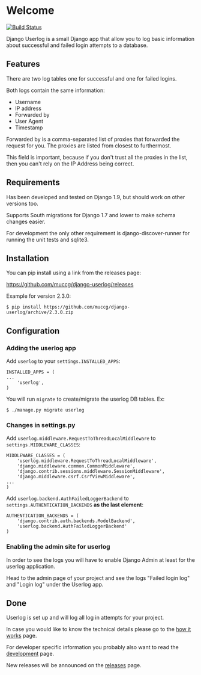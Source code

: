 # Welcome

[![Build Status](https://travis-ci.org/muccg/django-userlog.svg)](https://travis-ci.org/muccg/django-userlog)

Django Userlog is a small Django app that allow you to log basic
information about successful and failed login attempts to a database.

## Features

There are two log tables one for successful and one for failed logins.

Both logs contain the same information:

* Username
* IP address
* Forwarded by
* User Agent
* Timestamp

Forwarded by is a comma-separated list of proxies that forwarded the
request for you. The proxies are listed from closest to furthermost.

This field is important, because if you don't trust all the proxies in
the list, then you can't rely on the IP Address being correct.

## Requirements

Has been developed and tested on Django 1.9, but should work on other
versions too.

Supports South migrations for Django 1.7 and lower to make schema
changes easier.

For development the only other requirement is django-discover-runner
for running the unit tests and sqlite3.

## Installation

You can pip install using a link from the releases page:

https://github.com/muccg/django-userlog/releases

Example for version 2.3.0:

```
$ pip install https://github.com/muccg/django-userlog/archive/2.3.0.zip
```


## Configuration

### Adding the userlog app

Add `userlog` to your `settings.INSTALLED_APPS`:

```
INSTALLED_APPS = (
...
    'userlog',
)
```

You will run `migrate` to create/migrate the userlog DB tables. Ex:

```
$ ./manage.py migrate userlog
```

### Changes in settings.py

Add `userlog.middleware.RequestToThreadLocalMiddleware` to
`settings.MIDDLEWARE_CLASSES`:

```
MIDDLEWARE_CLASSES = (
    'userlog.middleware.RequestToThreadLocalMiddleware',
    'django.middleware.common.CommonMiddleware',
    'django.contrib.sessions.middleware.SessionMiddleware',
    'django.middleware.csrf.CsrfViewMiddleware',
...
)
```

Add `userlog.backend.AuthFailedLoggerBackend` to
`settings.AUTHENTICATION_BACKENDS` **as the last element**:

```
AUTHENTICATION_BACKENDS = (
    'django.contrib.auth.backends.ModelBackend',
    'userlog.backend.AuthFailedLoggerBackend'
)
```

### Enabling the admin site for userlog

In order to see the logs you will have to enable Django Admin at least
for the userlog application.

Head to the admin page of your project and see the logs "Failed login
log" and "Login log" under the Userlog app.

## Done

Userlog is set up and will log all log in attempts for your project.

In case you would like to know the technical details please go to the
[how it works](https://github.com/muccg/django-userlog/wiki/How-it-works)
page.

For developer specific information you probably also want to read the
[development](https://github.com/muccg/django-userlog/wiki/Development)
page.

New releases will be announced on the
[releases](https://github.com/muccg/django-userlog/wiki/Releases)
page.
